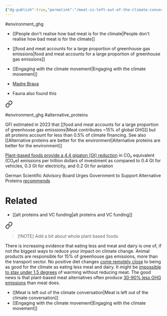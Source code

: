 ```yaml
---
{"dg-publish":true,"permalink":"/meat-is-left-out-of-the-climate-conversation/","created":"2025-10-23T17:42:43.497+01:00","updated":"2025-10-23T18:06:08.671+01:00"}
---
```


#environment_ghg 

- [[People don't realise how bad meat is for the climate\|People don't realise how bad meat is for the climate]]
- [[food and meat accounts for a large proportion of greenhouse gas emissions\|food and meat accounts for a large proportion of greenhouse gas emissions]]
- [[Engaging with the climate movement\|Engaging with the climate movement]]

- [Madre Brava](https://madrebrava.org/media/pages/insight/people-don-t-see-industrial-meat-as-a-key-cause-of-global-warming-poll/78c648cff4-1678981785/meat-and-climate-media-coverage-analysis_madre-brava_16-march.pdf) 
- Fauna also found this


<div class="transclusion internal-embed is-loaded"><a class="markdown-embed-link" href="/alt-proteins-are-underfunded/" aria-label="Open link"><svg xmlns="http://www.w3.org/2000/svg" width="24" height="24" viewBox="0 0 24 24" fill="none" stroke="currentColor" stroke-width="2" stroke-linecap="round" stroke-linejoin="round" class="svg-icon lucide-link"><path d="M10 13a5 5 0 0 0 7.54.54l3-3a5 5 0 0 0-7.07-7.07l-1.72 1.71"></path><path d="M14 11a5 5 0 0 0-7.54-.54l-3 3a5 5 0 0 0 7.07 7.07l1.71-1.71"></path></svg></a><div class="markdown-embed">




#environment_ghg  #alternative_proteins 

GFI estimated in 2023 that [[food and meat accounts for a large proportion of greenhouse gas emissions\|Meat contributes ~15% of global GHG]] but alt proteins account for less than 0.5% of climate financing. See also [[Alternative proteins are better for the environment\|Alternative proteins are better for the environment]]

[Plant-based foods provide a 4.4 gigaton (Gt) reduction](https://www.bcg.com/publications/2022/combating-climate-crisis-with-alternative-protein) in CO₂ equivalent (CO₂e) emissions per trillion dollars of investment as compared to 0.4 Gt for vehicles, 0.3 Gt for electricity, and 0.2 Gt for aviation

German Scientific Advisory Board Urges Government to Support Alternative Proteins [recommends](https://vegconomist.com/politics-law/german-scientific-advisory-board-urges-government-support-alternative-proteins/) 

# Related
- [[alt proteins and VC funding\|alt proteins and VC funding]]

</div></div>



<div class="transclusion internal-embed is-loaded"><a class="markdown-embed-link" href="/1-hard-hitting-paragraph-on-why-reducing-meat-is-the-best-thing-to-do-for-climate/" aria-label="Open link"><svg xmlns="http://www.w3.org/2000/svg" width="24" height="24" viewBox="0 0 24 24" fill="none" stroke="currentColor" stroke-width="2" stroke-linecap="round" stroke-linejoin="round" class="svg-icon lucide-link"><path d="M10 13a5 5 0 0 0 7.54.54l3-3a5 5 0 0 0-7.07-7.07l-1.72 1.71"></path><path d="M14 11a5 5 0 0 0-7.54-.54l-3 3a5 5 0 0 0 7.07 7.07l1.71-1.71"></path></svg></a><div class="markdown-embed">





> [!NOTE] Add a bit about whole plant based foods

There is increasing evidence that eating less and meat and dairy is one of, if not _the_ biggest ways to reduce your impact on climate change. Animal products are responsible for 15% of greenhouse gas emissions, more than the transport sector. No positive diet changes [come remotely close](https://ourworldindata.org/less-meat-or-sustainable-meat) to being as good for the climate as eating less meat and dairy. It might be [impossible to stay under 1.5 degrees](https://www.independent.co.uk/climate-change/news/meat-climate-change-paris-agreement-vegetarian-b1621033.html) of warming without reducing meat. The good news is that plant-based meat alternatives often produce [30-90% less GHG emissions](https://gfi.org/wp-content/uploads/2021/02/GFI-Plant-Based-Meat-Fact-Sheet_Environmental-Comparison.pdf) than meat does.

- [[Meat is left out of the climate conversation\|Meat is left out of the climate conversation]]
- [[Engaging with the climate movement\|Engaging with the climate movement]]

</div></div>
